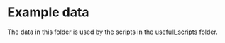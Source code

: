 # Example data

The data in this folder is used by the scripts in the [usefull_scripts](../usefull_scripts/) folder.

